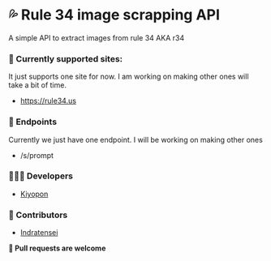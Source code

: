 # 💦 Rule 34 image scrapping API
A simple API to extract images from rule 34 AKA r34

### 📎 Currently supported sites:
It just supports one site for now. I am working on making other ones will take a bit of time.
- https://rule34.us

### 📄 Endpoints
Currently we just have one endpoint. I will be working on making other ones
- /s/prompt

### 👨🏻‍💻 Developers
- [Kiyopon](https://github.com/kiyoopon/)

### 💎 Contributors
- [Indratensei](https://github.com/indratensei/)

**💖 Pull requests are welcome**
